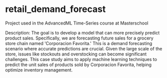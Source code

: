 # retail_demand_forecast
Project used in the AdvancedML Time-Series course at Masterschool
 
Description: The goal is to develop a model that can more precisely predict product sales. Specifically, we are forecasting future sales for a grocery store chain named 'Corporacion Favorita.' This is a demand forecasting scenario where accurate predictions are crucial. Given the large scale of the store, issues like stockouts and overstocking can become significant challenges. This case study aims to apply machine learning techniques to predict the unit sales of products sold by Corporacion Favorita, helping optimize inventory management.
